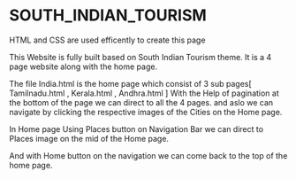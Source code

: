 # SOUTH_INDIAN_TOURISM
 HTML and CSS are used efficently to create this page
 
 This Website is fully built based on South Indian Tourism theme.
 It is a 4 page website along with the home page.
 
 The file India.html is the home page which consist of 3 sub pages[ Tamilnadu.html , Kerala.html , Andhra.html ]
 With the Help of pagination at the bottom of the page we can direct to all the 4 pages. and aslo we can navigate by clicking the respective images of the Cities on the Home page.
 
 In Home page Using Places button on Navigation Bar we can direct to Places image on the mid of the Home page.
 
 And with Home button on the navigation we can come back to the top of the home page.

